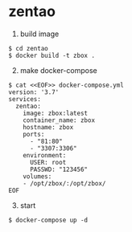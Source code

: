 # zentao

1. build image

```
$ cd zentao
$ docker build -t zbox .
```

2. make docker-compose

```
$ cat <<EOF>> docker-compose.yml
version: '3.7'
services:
  zentao:
    image: zbox:latest
    container_name: zbox
    hostname: zbox
    ports:
      - "81:80"
      - "3307:3306"
    environment:
      USER: root
      PASSWD: "123456"
    volumes:
    - /opt/zbox/:/opt/zbox/
EOF
```

3. start

```
$ docker-compose up -d 
```

